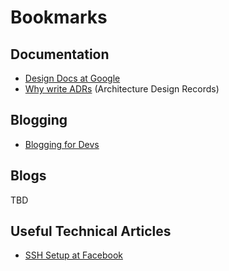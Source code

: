 # Bookmarks

## Documentation

- [Design Docs at Google](https://www.industrialempathy.com/posts/design-docs-at-google/#comments)
- [Why write ADRs](https://github.blog/2020-08-13-why-write-adrs/) (Architecture Design Records)

## Blogging

- [Blogging for Devs](https://bloggingfordevs.com/)

## Blogs

TBD

## Useful Technical Articles

- [SSH Setup at Facebook](https://engineering.fb.com/security/scalable-and-secure-access-with-ssh/)
